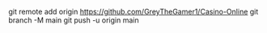    git remote add origin https://github.com/GreyTheGamer1/Casino-Online
   git branch -M main
   git push -u origin main
